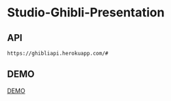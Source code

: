 # Studio-Ghibli-Presentation

## API
    https://ghibliapi.herokuapp.com/#

## DEMO 
[DEMO](https://lisouiw.github.io/)
